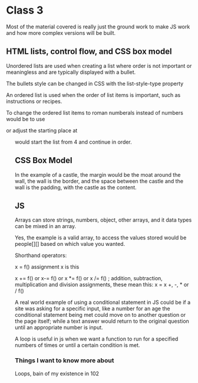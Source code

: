 # Class 3

Most of the material covered is really just the ground work to make JS work and how more complex versions will be built.

## HTML lists, control flow, and CSS box model

Unordered lists are used when creating a list where order is not important or meaningless and are typically displayed with a bullet.

The bullets style can be changed in CSS with the list-style-type property

An ordered list is used when the order of list items is important, such as instructions or recipes.

To change the ordered list items to roman numberals instead of numbers would be to use <ol type="i"> </ol> or adjust the starting place at <ol start="4"> would start the list from 4 and continue in order.


## CSS Box Model

In the example of a castle, the margin would be the moat around the wall, the wall is the border, and the space between the castle and the wall is the padding, with the castle as the content.

## JS

Arrays can store strings, numbers, object, other arrays, and it data types can be mixed in an array.

Yes, the example is a valid array, to access the values stored would be people[][] based on which value you wanted.

Shorthand operators:
  
  x = f()  assignment x is this
  
  x += f() or x-= f() or x *= f() or x /= f() ; addition, subtraction, multiplication and division assignments, these mean this: x = x +, -, * or / f()
  
  A real world example of using a conditional statement in JS could be if a site was asking for a specific input, like a number for an age the conditional statement being met could move on to another question or the page itself; while a text answer would return to the original question until an appropriate number is input.
  
  A loop is useful in js when we want a function to run for a specified numbers of times or until a certain condition is met.

### Things I want to know more about
  
  Loops, bain of my existence in 102
